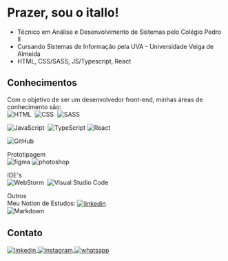 
<h1 align="left"> Prazer, sou o itallo! </h1>

* Técnico em Análise e Desenvolvimento de Sistemas pelo Colégio Pedro II
* Cursando Sistemas de Informação pela UVA - Universidade Veiga de Almeida
* HTML, CSS/SASS, JS/Typescript, React


## Conhecimentos
Com o objetivo de ser um desenvolvedor front-end, minhas áreas de conhecimento são:\
![HTML](https://img.shields.io/badge/HTML5-E34F26?style=for-the-badge&logo=html5&logoColor=white)&nbsp;
![CSS](https://img.shields.io/badge/CSS3-1572B6?style=for-the-badge&logo=css3&logoColor=white)&nbsp;
![SASS](https://img.shields.io/badge/Sass-CC6699?style=for-the-badge&logo=sass&logoColor=white)&nbsp;  

![JavaScript](https://img.shields.io/badge/JavaScript-F7DF1E?style=for-the-badge&logo=javascript&logoColor=black)&nbsp;
![TypeScript](https://img.shields.io/badge/typescript-%23007ACC.svg?style=for-the-badge&logo=typescript&logoColor=white)
![React](https://img.shields.io/badge/React-20232A?style=for-the-badge&logo=react&logoColor=61DAFB)&nbsp;  

![GitHub](https://img.shields.io/badge/GitHub-100000?style=for-the-badge&logo=github&logoColor=white)&nbsp;

Prototipagem\
![figma](https://img.shields.io/badge/Figma-F24E1E?style=for-the-badge&logo=figma&logoColor=white)
![photoshop](https://img.shields.io/badge/Adobe%20Photoshop-31A8FF?style=for-the-badge&logo=Adobe%20Photoshop&logoColor=black)

IDE's\
![WebStorm](https://img.shields.io/badge/WebStorm-000000?style=for-the-badge&logo=WebStorm&logoColor=white)&nbsp;
![Visual Studio Code](https://img.shields.io/badge/Visual_Studio_Code-0078D4?style=for-the-badge&logo=visual%20studio%20code&logoColor=white)&nbsp;

Outros\
Meu Notion de Estudos: 
 <a href="https://www.notion.so/Jornada-Front-End-d1dbdf0cb7f246949d6b0018e1a7460b?pvs=4" target="_blank">
  <img align="center" src="https://img.shields.io/badge/Notion-000000?style=for-the-badge&logo=notion&logoColor=white" alt="linkedin"/>
</a>\
![Markdown](https://img.shields.io/badge/Markdown-000000?style=for-the-badge&logo=markdown&logoColor=white)&nbsp;

## Contato

<a href="https://www.linkedin.com/in/itallo-vidal-b69876275" target="_blank">
  <img align="center" src="https://img.shields.io/badge/LinkedIn-0077B5?style=for-the-badge&logo=linkedin&logoColor=white" alt="linkedin"/>
</a>
<a href="https://instagram.com/vidalitallo" target="_blank">
 <img align="center" src="https://img.shields.io/badge/Instagram-E4405F?style=for-the-badge&logo=instagram&logoColor=white" alt="instagram"/>
</a>
<a href="" target="_blank">
 <img align="center" src="https://img.shields.io/badge/WhatsApp-25D366?style=for-the-badge&logo=whatsapp&logoColor=white" alt="whatsapp"/>
</a>
</p>
